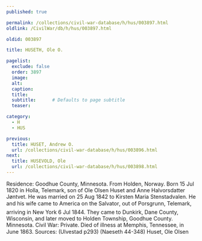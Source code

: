 ```yaml
---
published: true

permalink: /collections/civil-war-database/h/hus/003897.html
oldlink: /CivilWar/db/h/hus/003897.html

oldid: 003897

title: HUSETH, Ole O.

pagelist:
  exclude: false
  order: 3897
  image: 
  alt:
  caption:
  title:
  subtitle:      # Defaults to page subtitle
  teaser:

category: 
  - H 
  - HUS

previous:
  title: HUSET, Andrew O.
  url: /collections/civil-war-database/h/hus/003896.html  
next:
  title: HUSEVOLD, Ole
  url: /collections/civil-war-database/h/hus/003898.html   
---
```

Residence: Goodhue County, Minnesota. From Holden, Norway. Born 15 Jul 1820 in Holla, Telemark, son of Ole Olsen Huset and Anne Halvorsdatter J&oslash;ntvet. He was married on 25 Aug 1842 to Kirsten Maria Stenstadvalen. He and his wife came to America on the &#147;Salvator&#148;, out of Porsgrunn, Telemark, arriving in New York 6 Jul 1844. They came to Dunkirk, Dane County, Wisconsin, and later moved to Holden Township, Goodhue County. Minnesota. Civil War: Private. Died of illness at Memphis, Tennessee, in June 1863. Sources: (Ulvestad p293) (Naeseth &#146;44-348) &#147;Huset, Ole Olsen&#148;